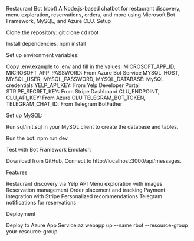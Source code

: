 Restaurant Bot (rbot)
A Node.js-based chatbot for restaurant discovery, menu exploration, reservations, orders, and more using Microsoft Bot Framework, MySQL, and Azure CLU.
Setup

Clone the repository:
git clone <your-repo-url>
cd rbot


Install dependencies:
npm install


Set up environment variables:

Copy .env.example to .env and fill in the values:
MICROSOFT_APP_ID, MICROSOFT_APP_PASSWORD: From Azure Bot Service
MYSQL_HOST, MYSQL_USER, MYSQL_PASSWORD, MYSQL_DATABASE: MySQL credentials
YELP_API_KEY: From Yelp Developer Portal
STRIPE_SECRET_KEY: From Stripe Dashboard
CLU_ENDPOINT, CLU_API_KEY: From Azure CLU
TELEGRAM_BOT_TOKEN, TELEGRAM_CHAT_ID: From Telegram BotFather




Set up MySQL:

Run sql/init.sql in your MySQL client to create the database and tables.


Run the bot:
npm run dev


Test with Bot Framework Emulator:

Download from GitHub.
Connect to http://localhost:3000/api/messages.



Features

Restaurant discovery via Yelp API
Menu exploration with images
Reservation management
Order placement and tracking
Payment integration with Stripe
Personalized recommendations
Telegram notifications for reservations

Deployment

Deploy to Azure App Service:az webapp up --name rbot --resource-group your-resource-group


